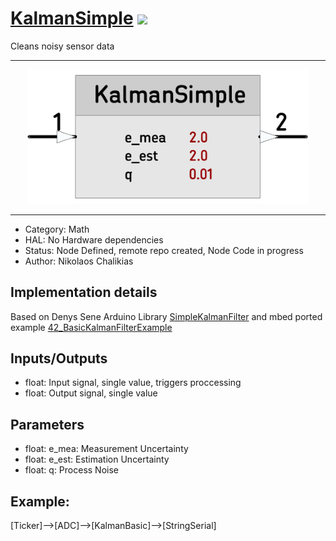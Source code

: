 # [KalmanSimple](https://github.com/nBlocksStudioNodes/nblocks_kalmansimple) [![](https://img.shields.io/badge/nBlocksStudioNodes-KalmanSimple-FF8833.svg)](https://github.com/nBlocksStudioNodes/nblocks_kalmansimple)

Cleans noisy sensor data

----

<p align="center">
<img
src="img/01.PNG"
width = 450
/>
</p>

----

 *  Category: Math
 *  HAL: No Hardware dependencies
 *  Status:  Node Defined, remote repo created, Node Code in progress 
 *  Author: Nikolaos Chalikias

## Implementation details

Based on Denys Sene Arduino Library [SimpleKalmanFilter](https://www.arduino.cc/reference/en/libraries/simplekalmanfilter/) and mbed ported example [42_BasicKalmanFilterExample](https://github.com/The-101-project/42_BasicKalmanFilterExample)

## Inputs/Outputs
 *  float: Input signal, single value, triggers proccessing
 *  float: Output signal, single value

## Parameters 
*  float: e_mea: Measurement Uncertainty 
*  float: e_est: Estimation Uncertainty 
*  float: q: Process Noise



## Example:
[Ticker]-->[ADC]-->[KalmanBasic]-->[StringSerial]



